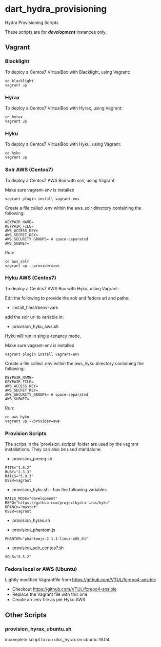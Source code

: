 # dart_hydra_provisioning
Hydra Provisioning Scripts

These scripts are for **_development_** instances only.

## Vagrant

### Blacklight

To deploy a Centos7 VirtualBox with Blacklight, using Vagrant:

```
cd blacklight
vagrant up
```

### Hyrax

To deploy a Centos7 VirtualBox with Hyrax, using Vagrant:

```
cd hyrax
vagrant up
```

### Hyku

To deploy a Centos7 VirtualBox with Hyku, using Vagrant:

```
cd hyku
vagrant up
```

### Solr AWS (Centos7)

To deploy a Centos7 AWS Box with solr, using Vagrant:

Make sure vagrant-env is installed

```
vagrant plugin install vagrant-env
```

Create a file called .env within the aws_solr directory containing the following:

```
KEYPAIR_NAME=
KEYPAIR_FILE=
AWS_ACCESS_KEY=
AWS_SECRET_KEY=
AWS_SECURITY_GROUPS= # space-separated
AWS_SUBNET=
```

Run:

```
cd aws_solr
vagrant up --provider=aws
```

### Hyku AWS (Centos7)

To deploy a Centos7 AWS Box with Hyku, using Vagrant:

Edit the following to provide the solr and fedora uri and paths:

* install_files/rbenv-vars

add the solr uri to variable in:

* provision_hyku_aws.sh

Hyku will run in single-tenancy mode.

Make sure vagrant-env is installed

```
vagrant plugin install vagrant-env
```

Create a file called .env within the aws_hyku directory containing the following:

```
KEYPAIR_NAME=
KEYPAIR_FILE=
AWS_ACCESS_KEY=
AWS_SECRET_KEY=
AWS_SECURITY_GROUPS= # space-separated
AWS_SUBNET=
```

Run:

```
cd aws_hyku
vagrant up --provider=aws
```

### Provision Scripts

The scrips in the 'provision_scripts' folder are used by the vagrant installations. They can also be used standalone.

* provision_prereq.sh

```
FITS="1.0.2"
RUBY="2.3.3"
RAILS="5.0.3"
USER=vagrant
```

* provision_hyku.sh - has the following variables

```
RAILS_MODE="development"
REPO="https://github.com/projecthydra-labs/hyku"
BRANCH="master"
USER=vagrant
```

* provision_hyrax.sh

* provision_phantom.js

```
PHANTOM="phantomjs-2.1.1-linux-x86_64"
```

* provision_solr_centos7.sh

```
SOLR="6.5.2"
```

### Fedora local or AWS (Ubuntu)

Lightly modified Vagrantfile from https://github.com/VTUL/fcrepo4-ansible

* Checkout https://github.com/VTUL/fcrepo4-ansible
* Replace the Vagrant file with this one
* Create an .env file as per Hyku AWS

## Other Scripts

### provision_hyrax_ubuntu.sh 

incomplete script to run ulcc_hyrax on ubuntu 16.04

